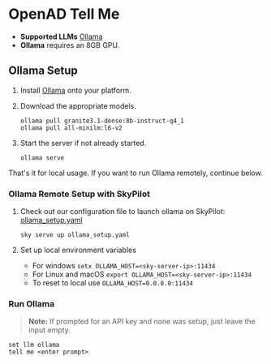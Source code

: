 # OpenAD Tell Me

-   **Supported LLMs** [Ollama]
-   **Ollama** requires an 8GB GPU.

## Ollama Setup

1.  Install [Ollama] onto your platform.

2.  Download the appropriate models.

    ```shell
    ollama pull granite3.1-dense:8b-instruct-q4_1
    ollama pull all-minilm:l6-v2
    ```

3.  Start the server if not already started.

    ```shell
    ollama serve
    ```

That's it for local usage. If you want to run Ollama remotely, continue below.

### Ollama Remote Setup with SkyPilot

1.  Check out our configuration file to launch ollama on SkyPilot: [ollama_setup.yaml](https://github.com/acceleratedscience/open-ad-toolkit/blob/main/openad/ollama_setup.yaml)

    ```shell
    sky serve up ollama_setup.yaml
    ```

1.  Set up local environment variables

    -   For windows `setx OLLAMA_HOST=<sky-server-ip>:11434`
    -   For Linux and macOS `export OLLAMA_HOST=<sky-server-ip>:11434`
    -   To reset to local use `OLLAMA_HOST=0.0.0.0:11434`

### Run Ollama

> **Note:** If prompted for an API key and none was setup, just leave the input empty.

```shell
set llm ollama
tell me <enter prompt>
```

[Ollama]: https://ollama.com
